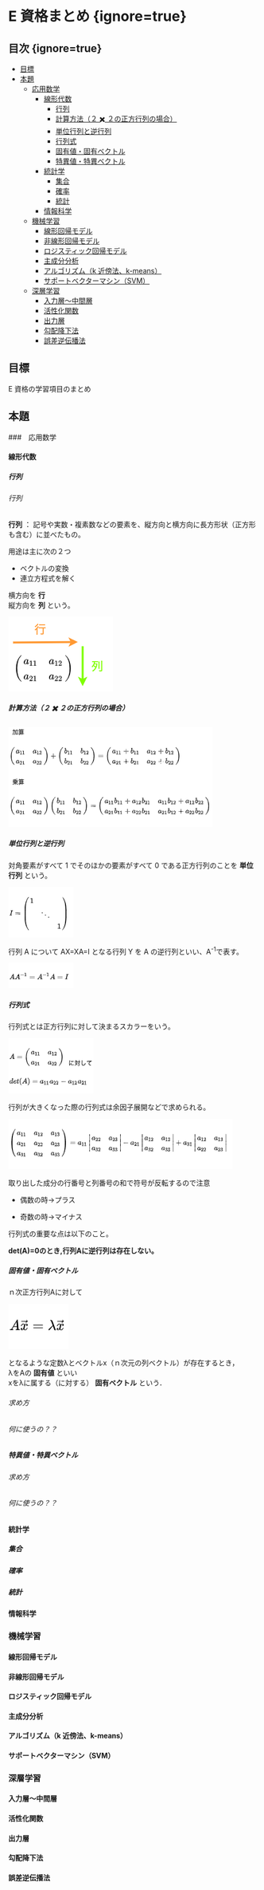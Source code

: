 # E 資格まとめ {ignore=true}

## 目次 {ignore=true}

<!-- @import "[TOC]" {cmd="toc" depthFrom=1 depthTo=5 orderedList=false} -->

<!-- code_chunk_output -->

- [目標](#目標)
- [本題](#本題)
  - [応用数学](#応用数学)
    - [線形代数](#線形代数)
      - [行列](#行列)
      - [計算方法（２ ✖️ ２の正方行列の場合）](#計算方法2-️-2の正方行列の場合)
      - [単位行列と逆行列](#単位行列と逆行列)
      - [行列式](#行列式)
      - [固有値・固有ベクトル](#固有値固有ベクトル)
      - [特異値・特異ベクトル](#特異値特異ベクトル)
    - [統計学](#統計学)
      - [集合](#集合)
      - [確率](#確率)
      - [統計](#統計)
    - [情報科学](#情報科学)
  - [機械学習](#機械学習)
    - [線形回帰モデル](#線形回帰モデル)
    - [非線形回帰モデル](#非線形回帰モデル)
    - [ロジスティック回帰モデル](#ロジスティック回帰モデル)
    - [主成分分析](#主成分分析)
    - [アルゴリズム（k 近傍法、k-means）](#アルゴリズムk-近傍法-k-means)
    - [サポートベクターマシン（SVM）](#サポートベクターマシンsvm)
  - [深層学習](#深層学習)
    - [入力層〜中間層](#入力層中間層)
    - [活性化関数](#活性化関数)
    - [出力層](#出力層)
    - [勾配降下法](#勾配降下法)
    - [誤差逆伝播法](#誤差逆伝播法)

<!-- /code_chunk_output -->

## 目標

E 資格の学習項目のまとめ

## 本題

###　応用数学

#### 線形代数

##### 行列

###### 行列

**行列** ： 記号や実数・複素数などの要素を、縦方向と横方向に長方形状（正方形も含む）に並べたもの。

用途は主に次の２つ

- ベクトルの変換
- 連立方程式を解く

横方向を **行**  
縦方向を **列** という。

![行列](../images/行列.png "行列")

##### 計算方法（２ ✖️ ２の正方行列の場合）

![行列の足し算](../images/行列の計算.png "行列の足し算")

##### 単位行列と逆行列

対角要素がすべて 1 でそのほかの要素がすべて 0 である正方行列のことを **単位行列** という。

![単位行列](../images/単位行列.png "単位行列")

行列 A について AX=XA=I となる行列 Y を A の逆行列といい、A<sup>-1</sup>で表す。

![逆行列](../images/逆行列.png "逆行列")

##### 行列式

行列式とは正方行列に対して決まるスカラーをいう。

![行列式](../images/行列式.png "行列式")

行列が大きくなった際の行列式は余因子展開などで求められる。

![余因子展開](../images/余因子展開.png "余因子展開")

取り出した成分の行番号と列番号の和で符号が反転するので注意

* 偶数の時→プラス

* 奇数の時→マイナス

行列式の重要な点は以下のこと。

__det(A)=0のとき,行列Aに逆行列は存在しない。__

##### 固有値・固有ベクトル

ｎ次正方行列Aに対して

![固有値・固有ベクトル](../images/固有値・固有ベクトル.png "固有値・固有ベクトル")

となるような定数λとベクトルx（ｎ次元の列ベクトル）が存在するとき，  
λをAの __固有値__ といい  
xをλに属する（に対する） __固有ベクトル__ という．

###### 求め方

###### 何に使うの？？

##### 特異値・特異ベクトル

###### 求め方

###### 何に使うの？？

#### 統計学

##### 集合

##### 確率

##### 統計

#### 情報科学

### 機械学習

#### 線形回帰モデル

#### 非線形回帰モデル

#### ロジスティック回帰モデル

#### 主成分分析

#### アルゴリズム（k 近傍法、k-means）

#### サポートベクターマシン（SVM）

### 深層学習

#### 入力層〜中間層

#### 活性化関数

#### 出力層

#### 勾配降下法

#### 誤差逆伝播法
